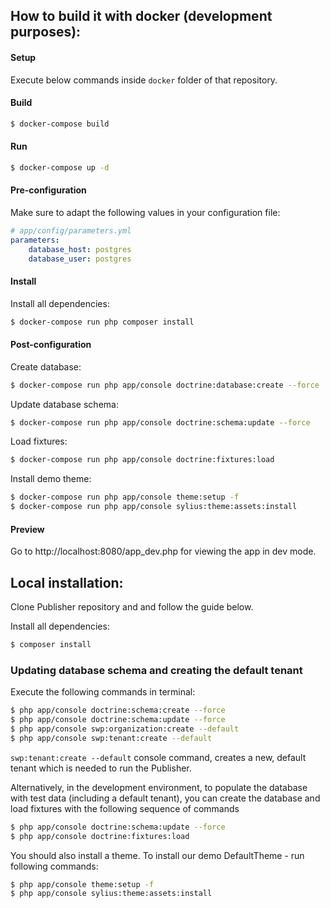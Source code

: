 ## How to build it with docker (development purposes):

#### Setup

Execute below commands inside `docker` folder of that repository.

#### Build

```bash
$ docker-compose build
```

#### Run

```bash
$ docker-compose up -d
```

#### Pre-configuration

Make sure to adapt the following values in your configuration file:

```yaml
# app/config/parameters.yml
parameters:
    database_host: postgres
    database_user: postgres
```

#### Install

Install all dependencies:

```bash
$ docker-compose run php composer install
```

#### Post-configuration

Create database:

```bash
$ docker-compose run php app/console doctrine:database:create --force
```

Update database schema:

```bash
$ docker-compose run php app/console doctrine:schema:update --force
```

Load fixtures:

```bash
$ docker-compose run php app/console doctrine:fixtures:load
```

Install demo theme:

```bash
$ docker-compose run php app/console theme:setup -f
$ docker-compose run php app/console sylius:theme:assets:install
```

#### Preview

Go to http://localhost:8080/app_dev.php for viewing the app in dev mode.

## Local installation:

Clone Publisher repository and and follow the guide below.

Install all dependencies:

```bash
$ composer install
```

### Updating database schema and creating the default tenant

Execute the following commands in terminal:

```bash
$ php app/console doctrine:schema:create --force
$ php app/console doctrine:schema:update --force
$ php app/console swp:organization:create --default
$ php app/console swp:tenant:create --default
```

`swp:tenant:create --default` console command, creates a new, default tenant which is
needed to run the Publisher.

Alternatively, in the development environment, to populate the database with test data (including a default tenant), you can create the database and load fixtures with the following sequence of commands

```bash
$ php app/console doctrine:schema:update --force
$ php app/console doctrine:fixtures:load
```

You should also install a theme. To install our demo DefaultTheme - run following commands:

```bash
$ php app/console theme:setup -f
$ php app/console sylius:theme:assets:install
```
